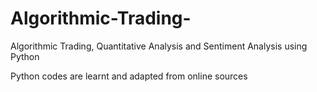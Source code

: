 # Algorithmic-Trading-
Algorithmic Trading, Quantitative Analysis and Sentiment Analysis using Python 

Python codes are learnt and adapted from online sources 
